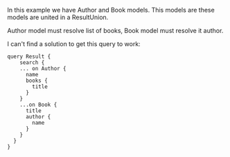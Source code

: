 In this example we have Author and Book models. This models are these models are united in a ResultUnion.

Author model must resolve list of books, Book model must resolve it author.

I can't find a solution to get this query to work:

```
query Result {
	search {
    ... on Author {
      name
      books {
        title
      }
    }
    ...on Book {
      title
      author {
        name
      }
    }
  }
}
```